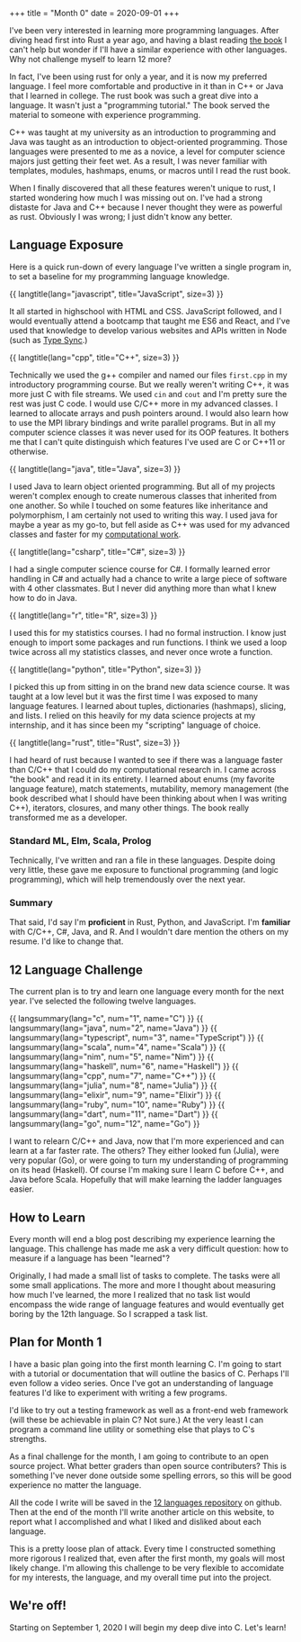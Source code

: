 +++
title = "Month 0"
date = 2020-09-01
+++

I've been very interested in learning more programming languages.  After diving head first into Rust a year ago, and having a blast reading [the book](https://doc.rust-lang.org/book/) I can't help but wonder if I'll have a similar experience with other languages.  Why not challenge myself to learn 12 more?

<!-- more -->

In fact, I've been using rust for only a year, and it is now my preferred language.  I feel more comfortable and productive in it than in C++ or Java that I learned in college.  The rust book was such a great dive into a language.  It wasn't just a "programming tutorial."  The book served the material to someone with experience programming.

C++ was taught at my university as an introduction to programming and Java was taught as an introduction to object-oriented programming.  Those languages were presented to me as a novice, a level for computer science majors just getting their feet wet.  As a result, I was never familiar with templates, modules, hashmaps, enums, or macros until I read the rust book.

When I finally discovered that all these features weren't unique to rust, I started wondering how much I was missing out on.  I've had a strong distaste for Java and C++ because I never thought they were as powerful as rust. Obviously I was wrong; I just didn't know any better.  

## Language Exposure

Here is a quick run-down of every language I've written a single program in, to set a baseline for my programming language knowledge.

{{ langtitle(lang="javascript", title="JavaScript", size=3) }} 

It all started in highschool with HTML and CSS.  JavaScript followed, and I would eventually attend a bootcamp that taught me ES6 and React, and I've used that knowledge to develop various websites and APIs written in Node (such as [Type Sync](@/projects/typesync.md).)

{{ langtitle(lang="cpp", title="C++", size=3) }} 

Technically we used the g++ compiler and named our files `first.cpp` in my introductory programming course.  But we really weren't writing C++, it was more just C with file streams.  We used `cin` and `cout` and I'm pretty sure the rest was just C code.  I would use C/C++ more in my advanced classes.  I learned to allocate arrays and push pointers around.  I would also learn how to use the MPI library bindings and write parallel programs.  But in all my computer science classes it was never used for its OOP features.  It bothers me that I can't quite distinguish which features I've used are C or C++11 or otherwise.

{{ langtitle(lang="java", title="Java", size=3) }} 

I used Java to learn object oriented programming.  But all of my projects weren't complex enough to create numerous classes that inherited from one another.  So while I touched on some features like inheritance and polymorphism, I am certainly not used to writing this way.  I used java for maybe a year as my go-to, but fell aside as C++ was used for my advanced classes and faster for my [computational work](@/projects/mn.md).

{{ langtitle(lang="csharp", title="C#", size=3) }} 

I had a single computer science course for C#. I formally learned error handling in C# and actually had a chance to write a large piece of software with 4 other classmates.  But I never did anything more than what I knew how to do in Java.


{{ langtitle(lang="r", title="R", size=3) }} 

I used this for my statistics courses.  I had no formal instruction.  I know just enough to import some packages and run functions.  I think we used a loop twice across all my statistics classes, and never once wrote a function.

{{ langtitle(lang="python", title="Python", size=3) }} 

I picked this up from sitting in on the brand new data science course.  It was taught at a low level but it was the first time I was exposed to many language features.  I learned about tuples, dictionaries (hashmaps), slicing, and lists.  I relied on this heavily for my data science projects at my internship, and it has since been my "scripting" language of choice.

{{ langtitle(lang="rust", title="Rust", size=3) }} 

I had heard of rust because I wanted to see if there was a language faster than C/C++ that I could do my computational research in.  I came across "the book" and read it in its entirety.   I learned about enums (my favorite language feature), match statements, mutability, memory management (the book described what I should have been thinking about when I was writing C++), iterators, closures, and many other things.  The book really transformed me as a developer.

### Standard ML, Elm, Scala, Prolog

Technically, I've written and ran a file in these languages.  Despite doing very little, these gave me exposure to functional programming (and logic programming), which will help tremendously over the next year.

### Summary

That said, I'd say I'm **proficient** in Rust, Python, and JavaScript.  I'm **familiar** with C/C++, C#, Java, and R.  And I wouldn't dare mention the others on my resume.  I'd like to change that.

## 12 Language Challenge

The current plan is to try and learn one language every month for the next year.  I've selected the following twelve languages.

<div class="month-list">
{{ langsummary(lang="c", num="1", name="C") }}
{{ langsummary(lang="java", num="2", name="Java") }}
{{ langsummary(lang="typescript", num="3", name="TypeScript") }}
{{ langsummary(lang="scala", num="4", name="Scala") }}
{{ langsummary(lang="nim", num="5", name="Nim") }}
{{ langsummary(lang="haskell", num="6", name="Haskell") }}
{{ langsummary(lang="cpp", num="7", name="C++") }}
{{ langsummary(lang="julia", num="8", name="Julia") }}
{{ langsummary(lang="elixir", num="9", name="Elixir") }}
{{ langsummary(lang="ruby", num="10", name="Ruby") }}
{{ langsummary(lang="dart", num="11", name="Dart") }}
{{ langsummary(lang="go", num="12", name="Go") }}
</div>

I want to relearn C/C++ and Java, now that I'm more experienced and can learn at a far faster rate.  The others?  They either looked fun (Julia), were very popular (Go), or were going to turn my understanding of programming on its head (Haskell).  Of course I'm making sure I learn C before C++, and Java before Scala.  Hopefully that will make learning the ladder languages easier.

## How to Learn

Every month will end a blog post describing my experience learning the language.  This challenge has made me ask a very difficult question: how to measure if a language has been "learned"?

Originally, I had made a small list of tasks to complete.  The tasks were all some small applications.  The more and more I thought about measuring how much I've learned, the more I realized that no task list would encompass the wide range of language features and would eventually get boring by the 12th language.  So I scrapped a task list.

## Plan for Month 1

I have a basic plan going into the first month learning C.  I'm going to start with a tutorial or documentation that will outline the basics of C.  Perhaps I'll even follow a video series.  Once I've got an understanding of language features I'd like to experiment with writing a few programs.

I'd like to try out a testing framework as well as a front-end web framework (will these be achievable in plain C?  Not sure.)  At the very least I can program a command line utility or something else that plays to C's strengths.  

As a final challenge for the month, I am going to contribute to an open source project.  What better graders than open source contributers? This is something I've never done outside some spelling errors, so this will be good experience no matter the language.

All the code I write will be saved in the [12 languages repository](https://github.com/rutrum/12-languages) on github.  Then at the end of the month I'll write another article on this website, to report what I accomplished and what I liked and disliked about each language.

This is a pretty loose plan of attack. Every time I constructed something more rigorous I realized that, even after the first month, my goals will most likely change.  I'm allowing this challenge to be very flexible to accomidate for my interests, the language, and my overall time put into the project.

## We're off!

Starting on September 1, 2020 I will begin my deep dive into C.  Let's learn!
